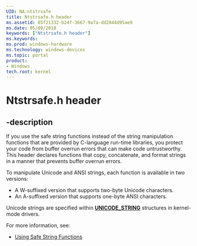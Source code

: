 ```yaml
---
UID: NA:ntstrsafe
title: Ntstrsafe.h header
ms.assetid: 65f21332-b24f-3667-9a7a-dd2844d95ae9
ms.date: 05/09/2018
keywords: ["Ntstrsafe.h header"]
ms.keywords: 
ms.prod: windows-hardware
ms.technology: windows-devices
ms.topic: portal
product:
- Windows
tech.root: kernel
---
```


# Ntstrsafe.h header


## -description

If you use the safe string functions instead of the string manipulation functions that are provided by C-language run-time libraries, you protect your code from buffer overrun errors that can make code untrustworthy. This header declares functions that copy, concatenate, and format strings in a manner that prevents buffer overrun errors.

To manipulate Unicode and ANSI strings, each function is available in two versions:

- A W-suffixed version that supports two-byte Unicode characters.
- An A-suffixed version that supports one-byte ANSI characters.

Unicode strings are specified within [**UNICODE_STRING**](https://docs.microsoft.com/windows/win32/api/ntdef/ns-ntdef-_unicode_string) structures in kernel-mode drivers.


For more information, see:

- [Using Safe String Functions](https://docs.microsoft.com/windows-hardware/drivers/kernel/using-safe-string-functions)

